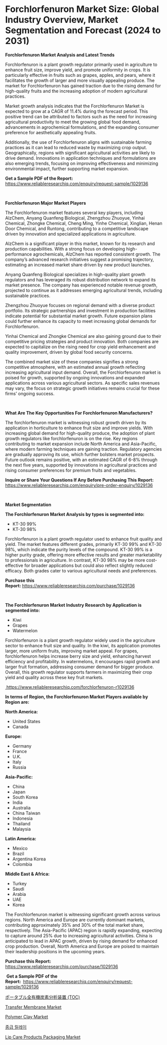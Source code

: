 <p><h1>Forchlorfenuron Market Size: Global Industry Overview, Market Segmentation and Forecast (2024 to 2031)</h1></p><p><strong>Forchlorfenuron Market Analysis and Latest Trends</strong></p>
<p><p>Forchlorfenuron is a plant growth regulator primarily used in agriculture to enhance fruit size, improve yield, and promote uniformity in crops. It is particularly effective in fruits such as grapes, apples, and pears, where it facilitates the growth of larger and more visually appealing produce. The market for Forchlorfenuron has gained traction due to the rising demand for high-quality fruits and the increasing adoption of modern agricultural practices.</p><p>Market growth analysis indicates that the Forchlorfenuron Market is expected to grow at a CAGR of 11.4% during the forecast period. This positive trend can be attributed to factors such as the need for increasing agricultural productivity to meet the growing global food demand, advancements in agrochemical formulations, and the expanding consumer preference for aesthetically appealing fruits.</p><p>Additionally, the use of Forchlorfenuron aligns with sustainable farming practices as it can lead to reduced waste by maximizing crop output. Geographically, regions with significant agricultural activities are likely to drive demand. Innovations in application techniques and formulations are also emerging trends, focusing on improving effectiveness and minimizing environmental impact, further supporting market expansion.</p></p>
<p><strong>Get a Sample PDF of the Report:&nbsp;</strong> <a href="https://www.reliableresearchiq.com/enquiry/request-sample/1029136">https://www.reliableresearchiq.com/enquiry/request-sample/1029136</a></p>
<p>&nbsp;</p>
<p><strong>Forchlorfenuron Major Market Players</strong></p>
<p><p>The Forchlorfenuron market features several key players, including AlzChem, Anyang Quanfeng Biological, Zhengzhou Zhuoyue, Yinhai Chemical, Zhongke Chemical, Cheng Ming, Yinhe Chemical, Xinglian, Henan Door Chemical, and Runtong, contributing to a competitive landscape driven by innovation and specialized applications in agriculture.</p><p>AlzChem is a significant player in this market, known for its research and production capabilities. With a strong focus on developing high-performance agrochemicals, AlzChem has reported consistent growth. The company’s advanced research initiatives suggest a promising trajectory, estimating an increased market share driven by new product launches.</p><p>Anyang Quanfeng Biological specializes in high-quality plant growth regulators and has leveraged its robust distribution network to expand its market presence. The company has experienced notable revenue growth, projected to continue as it addresses emerging agricultural trends, including sustainable practices.</p><p>Zhengzhou Zhuoyue focuses on regional demand with a diverse product portfolio. Its strategic partnerships and investment in production facilities indicate potential for substantial market growth. Future expansion plans could further enhance its capacity to meet increasing global demands for Forchlorfenuron.</p><p>Yinhai Chemical and Zhongke Chemical are also gaining ground due to their competitive pricing strategies and product innovation. Both companies are expected to capitalize on the rising need for crop yield enhancement and quality improvement, driven by global food security concerns.</p><p>The combined market size of these companies signifies a strong competitive atmosphere, with an estimated annual growth reflecting increasing agricultural input demand. Overall, the Forchlorfenuron market is poised for growth, supported by ongoing innovations and expanded applications across various agricultural sectors. As specific sales revenues may vary, the focus on strategic growth initiatives remains crucial for these firms’ ongoing success.</p></p>
<p>&nbsp;</p>
<p><strong>What Are The Key Opportunities For Forchlorfenuron Manufacturers?</strong></p>
<p><p>The forchlorfenuron market is witnessing robust growth driven by its application in horticulture to enhance fruit size and improve yields. With increasing global demand for high-quality produce, the adoption of plant growth regulators like forchlorfenuron is on the rise. Key regions contributing to market expansion include North America and Asia-Pacific, where modern farming techniques are gaining traction. Regulatory agencies are gradually approving its use, which further bolsters market prospects. Future outlook remains positive, with an estimated CAGR of 6-8% through the next five years, supported by innovations in agricultural practices and rising consumer preferences for premium fruits and vegetables.</p></p>
<p><strong>Inquire or Share Your Questions If Any Before Purchasing This Report:</strong> <a href="https://www.reliableresearchiq.com/enquiry/pre-order-enquiry/1029136">https://www.reliableresearchiq.com/enquiry/pre-order-enquiry/1029136</a></p>
<p>&nbsp;</p>
<p><strong>Market Segmentation</strong></p>
<p><strong>The Forchlorfenuron Market Analysis by types is segmented into:</strong></p>
<p><ul><li>KT-30 99%</li><li>KT-30 98%</li></ul></p>
<p><p>Forchlorfenuron is a plant growth regulator used to enhance fruit quality and yield. The market features different grades, primarily KT-30 99% and KT-30 98%, which indicate the purity levels of the compound. KT-30 99% is a higher purity grade, offering more effective results and greater marketability to professionals in agriculture. In contrast, KT-30 98% may be more cost-effective for broader applications but could also reflect slightly reduced efficacy. Both grades cater to various agricultural needs and preferences.</p></p>
<p><strong>Purchase this Report:&nbsp;</strong><a href="https://www.reliableresearchiq.com/purchase/1029136">https://www.reliableresearchiq.com/purchase/1029136</a></p>
<p>&nbsp;</p>
<p><strong>The Forchlorfenuron Market Industry Research by Application is segmented into:</strong></p>
<p><ul><li>Kiwi</li><li>Grapes</li><li>Watermelon</li></ul></p>
<p><p>Forchlorfenuron is a plant growth regulator widely used in the agriculture sector to enhance fruit size and quality. In the kiwi, its application promotes larger, more uniform fruits, improving market appeal. For grapes, forchlorfenuron helps increase berry size and yield, enhancing harvest efficiency and profitability. In watermelons, it encourages rapid growth and larger fruit formation, addressing consumer demand for bigger produce. Overall, this growth regulator supports farmers in maximizing their crop yield and quality across these key fruit markets.</p></p>
<p><a href="https://www.reliableresearchiq.com/forchlorfenuron-r1029136">&nbsp;https://www.reliableresearchiq.com/forchlorfenuron-r1029136</a></p>
<p><strong>In terms of Region, the Forchlorfenuron Market Players available by Region are:</strong></p>
<p>
    <p> <strong> North America: </strong>
        <ul>
            <li>United States</li>
            <li>Canada</li>
        </ul>
        </p> 
    <p> <strong> Europe: </strong>
        <ul>
            <li>Germany</li>
            <li>France</li>
            <li>U.K.</li>
            <li>Italy</li>
            <li>Russia</li>
        </ul>
        </p> 
    <p> <strong> Asia-Pacific: </strong>
        <ul>
            <li>China</li>
            <li>Japan</li>
            <li>South Korea</li>
            <li>India</li>
            <li>Australia</li>
            <li>China Taiwan</li>
            <li>Indonesia</li>
            <li>Thailand</li>
            <li>Malaysia</li>
        </ul>
        </p> 
    <p> <strong> Latin America: </strong>
        <ul>
            <li>Mexico</li>
            <li>Brazil</li>
            <li>Argentina Korea</li>
            <li>Colombia</li>
        </ul>
        </p> 
    <p> <strong> Middle East & Africa: </strong>
        <ul>
            <li>Turkey</li>
            <li>Saudi</li>
            <li>Arabia</li>
            <li>UAE</li>
            <li>Korea</li>
        </ul>
    </p>
    </p>
<p><p>The Forchlorfenuron market is witnessing significant growth across various regions. North America and Europe are currently dominant markets, contributing approximately 35% and 30% of the total market share, respectively. The Asia-Pacific (APAC) region is rapidly expanding, expecting to capture around 25% due to increasing agricultural activities. China is anticipated to lead in APAC growth, driven by rising demand for enhanced crop production. Overall, North America and Europe are poised to maintain their leadership positions in the upcoming years.</p></p>
<p><strong>Purchase this Report: </strong><a href="https://www.reliableresearchiq.com/purchase/1029136">https://www.reliableresearchiq.com/purchase/1029136</a></p>
<p>&nbsp;<strong>Get a Sample PDF of the Report:&nbsp;&nbsp;</strong><a href="https://www.reliableresearchiq.com/enquiry/request-sample/1029136">https://www.reliableresearchiq.com/enquiry/request-sample/1029136</a></p>
<p><strong></strong></p>
<p><p><a href="https://medium.com/@abigayleh7fr/portable-total-organic-carbon-analyzer-toc-9dc247c07239">ポータブル全有機炭素分析装置 (TOC)</a></p><p><a href="https://issuu.com/reportprime-2/docs/transfer-membrane-market-size-2030._0e5f2c753c80cb">Transfer Membrane Market</a></p><p><a href="https://www.linkedin.com/pulse/evaluating-global-polymer-clay-market-trends-growth-opportunities-c2sic?trackingId=dMyKK4OYR%2FqV5ELrKgtkWA%3D%3D">Polymer Clay Market</a></p><p><a href="https://github.com/sougarounis/Market-Research-Report-List-6/blob/main/82987989110.md">중급 릴레이</a></p><p><a href="https://issuu.com/reportprime-2/docs/lip-care-products-packaging-market-_d1fef6ec403c21">Lip Care Products Packaging Market</a></p></p>